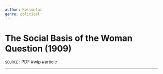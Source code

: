 ```yaml
---
author: Kollontai
genre: political
---
```

# The Social Basis of the Woman Question (1909)
`SOURCE:` PDF
#wip #article  

---
